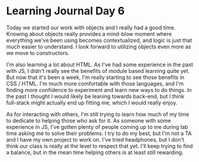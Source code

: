 # Learning Journal Day 6

Today we started our work with objects and I really had a good time. Knowing about objects really provides a mind-blow moment where everything we've been using becomes contextualized, and logic is just that much easier to understand. I look forward to utilizing objects even more as we move to constructors.

I'm also learning a lot about HTML. As I've had some experience in the past with JS, I didn't really see the benefits of module based learning quite yet. But now that it's been a week, I'm really starting to see those benefits in CSS / HTML. I'm much more comfortable with those languages, and I'm finding more confidence to experiment and learn new ways to do things. In the past I thought I would likely be leaning towards back-end, but I think full-stack might actually end up fitting me, which I would really enjoy.

As for interacting with others, I'm still trying to learn how much of my time to dedicate to helping those who ask for it. As someone with some experience in JS, I've gotten plenty of people coming up to me during lab time asking me to solve their problems. I try to do my best, but I'm not a TA and I have my own project to work on. I've tried headphones, but I don't think our class is really at the level to respect that yet. I'll keep trying to find a balance, but in the mean time helping others is at least still rewarding.
